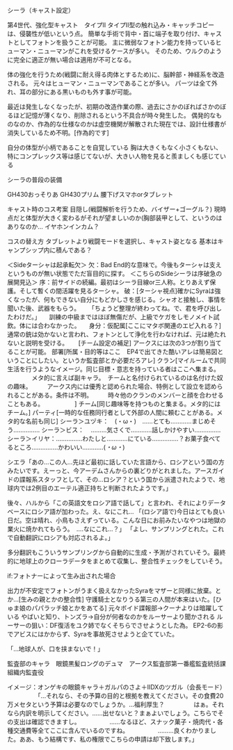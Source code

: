 シーラ（キャスト設定）

第4世代、強化型キャスト　タイプII
タイプII型の触れ込み・キャッチコピーは、侵襲性が低いという点。
簡単な手術で背中・首に端子を取り付け、キャストとしてフォトンを扱うことが可能。
主に微弱なフォトン能力を持っているヒューマン・ニューマンがこれを受けるケースが多い。
そのため、ウルクのように完全に適正が無い場合は適用が不可となる。


体の強化を行うため(戦闘に耐え得る肉体とするため)に、脳幹部・神経系を改造される。
元々はヒューマン・ニューマンであることが多い。
パーツは全て外れ、耳の部分にある黒いものも外す事が可能。

最近は発生しなくなったが、初期の改造作業の際、過去にさかのぼればさかのぼるほど記憶が薄くなり、削除されるという不具合が時々発生した。
偶発的なものなのか、作為的な仕様なのかは虚空機関が解散された現在では、設計仕様書が消失しているため不明。[作為的です]

自分の体型が小柄であることを自覚している
胸は大きくもなく小さくもない、特にコンプレックス等は感じてないが、大きい人物を見ると羨ましくも感じている

シーラの普段の装備

GH430おっそりあ
GH430プリム
腰下げスマホorタブレット

キャスト時のコス考案
目隠し(戦闘解析を行うため、バイザー+ゴーグル？)
現時点だと体型が大きく変わるがそれが望ましいのか(胸部装甲として、というのはありなのか…
イヤホンインカム？
 

コスの替え方
タブレットより戦闘モードを選択し、キャスト姿となる
基本はキャンプシップ内に積んである？



＜Sideターシャは起承転欠＞
欠：Bad End的な意味で。今後もターシャは支えというものが無い状態でただ盲目的に探す。
＜こちらのSideシーラは序破急の展開見込＞
序：前サイドの続編。最初はシーラ目線or三人称。とりあえず保護。そして暫くの間活躍を見るターシャ。
破：[ターシャ視点]確かにSyraは強くなったが、何もできない自分にもどかしさを感じる。シャオと接触し、事情を聞いた後、武器をもらう。
    「ちょうど整理が終わってね。で、君を呼び出したわけだ。」
    訓練の中級まではほぼ無傷だが、上級でケガをしモノメイト試飲。体には合わなかった。
    身分：仮配属[ここにマタボ関連のエピ入れる？]　通常の銃は効かないと言われ、フォトンとして浄化を行わなければ、元は絶たれないと説明を受ける。
    
[チーム設定の補足]
アークスには次の3つが割り当てることが可能。
部署[所属・目的等はここ　EP4で出てきた酷いアレは簡易図ということにしたい。というか監査部とか必要だろアレ]
クラン[マイルームで共同生活を行うようなイメージ。同じ目標・意志を持っている者はここへ集まる。
　　　　メタ的に言えば副キャラ。　チームと名付けられているのは名付けた奴の趣味。
        アークス内には優秀と認められた場合、特例として設立を認められることがある。条件は不明。
        時々他のクランのメンバーと顔を合わせることもある。
        
        ]
チーム[同じ趣味等を持つものと集まる。メタ的にはチーム。]
パーティ[一時的な任務同行者として外部の人間に頼むことがある。メタ的な名前も同じ]
シーラ＞ユヅキ：　(・ω・)　……とても…………まじめそう……………
シーラ＞ビス：    ………気さくで…………話しかけやすい……………
シーラ＞イリヤ：……………わたしと…………にている……………？お菓子食べてるところ……………かわいい…………(*・ω・*)　



シエラ「あの…この人…先ほど最初に話していた言語から、ロシアという国の方みたいです。えーっと、今アーデムさんからの裏どりがとれました。アースガイドの諜報系スタッフとして、その…ロシア？という国から派遣されたようで、地球内では2例目のエーテル適正持ちと判断されたようです。」



後々、ハルから「この英語文をロシア語で話して」と言われ、それによりデータベースにロシア語が加わった。え、なにこれ…
「(ロシア語で)今日はとても良い日だ。空は晴れ、小鳥もさえずっている。こんな日にお前みたいなやつは地獄の業火に焼かれてもらう。　‥‥なにこれ…？」
「よし、サンプリングとれた。これで自動翻訳にロシアも対応されるよ。」

多分翻訳もこういうサンプリングから自動的に生成・予測がされていそう。最終的に地球上のクローラデータをまとめて収集し、整合性チェックをしていそう。


if:フォトナーによって生み出された場合



出力が不安定でフォトンがうまく扱えなかったSyraをマザーと同様に放棄。とか…[生みの親とかの整合性]
守護騎士となりうる第三の人間が本来はいた。[ひゅま娘のパパラッチ娘とかをあてる]
元々ボイド諜報部->クーナよりは暗躍している
やばいと知り、トンズラ->自分が何者なのかをルーサーより聞かされる
ルーサーの狙い：DF復活をユク姉でなくそちらでさせようとした為。
EP2-6の影でアビスにはかからず、Syraを事故死させようと企てていた。

「…地球人が、口を挟まないで！」


監査部のキャラ　眼鏡黒髪ロングのデュマ　アークス監査部第一番艦監査統括課　組織内監査役

イメージ：オンゲキの眼鏡キャラ＋ガルパのさよ＋IIDXのツガル（会長モード）
                「…それなら、その予算の目的と根拠を教えてください。その食費20万メセタという予算は必要なのでしょうか。…福利厚生？
                はぁ。それなら内訳を明示してください。……出せないと？まぁよいでしょう。こちらでその支出は確認できますし。
                ……なるほど、スナック菓子・焼肉代・各種交通費等全てここに含んでいるのですね。
                ………良くわかりました。ああ、もう結構です、私の権限でこちらの申請は却下致します。」
